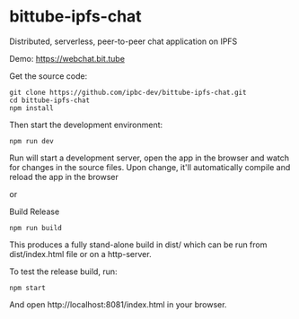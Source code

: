# bittube-ipfs-chat
Distributed, serverless, peer-to-peer chat application on IPFS

Demo: https://webchat.bit.tube

Get the source code:

```
git clone https://github.com/ipbc-dev/bittube-ipfs-chat.git
cd bittube-ipfs-chat
npm install
```

Then start the development environment:

```npm run dev```

Run will start a development server, open the app in the browser and watch for changes in the source files. Upon change, it'll automatically compile and reload the app in the browser


or

Build Release

```npm run build```

This produces a fully stand-alone build in dist/ which can be run from dist/index.html file or on a http-server.

To test the release build, run:

```npm start```

And open http://localhost:8081/index.html in your browser.
